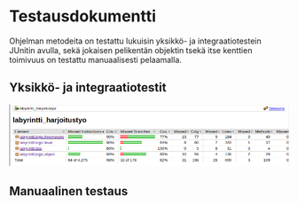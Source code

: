 # Testausdokumentti
Ohjelman metodeita on testattu lukuisin yksikkö- ja integraatiotestein JUnitin avulla, sekä jokaisen
pelikentän objektin tsekä itse kenttien toimivuus on testattu manuaalisesti pelaamalla. 
## Yksikkö- ja integraatiotestit
<img src="https://github.com/ikpa/ot-harjoitustyo/blob/master/dokumentointi/testikattavuus.png" width="800">  

## Manuaalinen testaus
